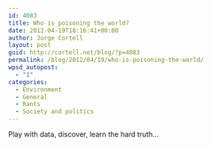 ```yaml
---
id: 4083
title: Who is poisoning the world?
date: 2012-04-19T18:16:41+00:00
author: Jorge Cortell
layout: post
guid: http://cortell.net/blog/?p=4083
permalink: /blog/2012/04/19/who-is-poisoning-the-world/
wpsd_autopost:
  - "1"
categories:
  - Environment
  - General
  - Rants
  - Society and politics
---
```

Play with data, discover, learn the hard truth...</p>